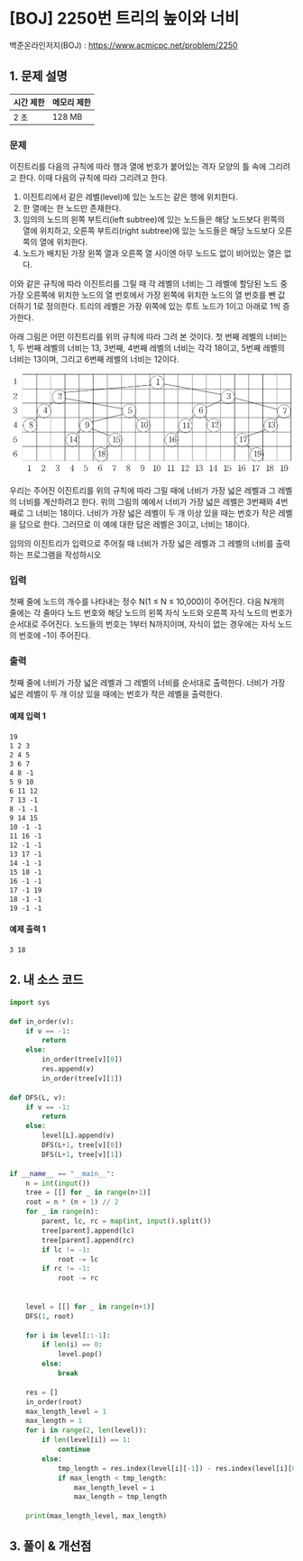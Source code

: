 # [BOJ] 2250번 트리의 높이와 너비

백준온라인저지(BOJ) :  https://www.acmicpc.net/problem/2250



## 1. 문제 설명

| 시간 제한 | 메모리 제한 | 
| :-------- | :---------- |
| 2 초      | 128 MB      | 

### 문제

이진트리를 다음의 규칙에 따라 행과 열에 번호가 붙어있는 격자 모양의 틀 속에 그리려고 한다. 이때 다음의 규칙에 따라 그리려고 한다.

1. 이진트리에서 같은 레벨(level)에 있는 노드는 같은 행에 위치한다.
2. 한 열에는 한 노드만 존재한다.
3. 임의의 노드의 왼쪽 부트리(left subtree)에 있는 노드들은 해당 노드보다 왼쪽의 열에 위치하고, 오른쪽 부트리(right subtree)에 있는 노드들은 해당 노드보다 오른쪽의 열에 위치한다.
4. 노드가 배치된 가장 왼쪽 열과 오른쪽 열 사이엔 아무 노드도 없이 비어있는 열은 없다.

이와 같은 규칙에 따라 이진트리를 그릴 때 각 레벨의 너비는 그 레벨에 할당된 노드 중 가장 오른쪽에 위치한 노드의 열 번호에서 가장 왼쪽에 위치한 노드의 열 번호를 뺀 값 더하기 1로 정의한다. 트리의 레벨은 가장 위쪽에 있는 루트 노드가 1이고 아래로 1씩 증가한다.

아래 그림은 어떤 이진트리를 위의 규칙에 따라 그려 본 것이다. 첫 번째 레벨의 너비는 1, 두 번째 레벨의 너비는 13, 3번째, 4번째 레벨의 너비는 각각 18이고, 5번째 레벨의 너비는 13이며, 그리고 6번째 레벨의 너비는 12이다.

![img.png](images/2250_img.png)

우리는 주어진 이진트리를 위의 규칙에 따라 그릴 때에 너비가 가장 넓은 레벨과 그 레벨의 너비를 계산하려고 한다. 위의 그림의 예에서 너비가 가장 넓은 레벨은 3번째와 4번째로 그 너비는 18이다. 너비가 가장 넓은 레벨이 두 개 이상 있을 때는 번호가 작은 레벨을 답으로 한다. 그러므로 이 예에 대한 답은 레벨은 3이고, 너비는 18이다.

임의의 이진트리가 입력으로 주어질 때 너비가 가장 넓은 레벨과 그 레벨의 너비를 출력하는 프로그램을 작성하시오

### 입력

첫째 줄에 노드의 개수를 나타내는 정수 N(1 ≤ N ≤ 10,000)이 주어진다. 다음 N개의 줄에는 각 줄마다 노드 번호와 해당 노드의 왼쪽 자식 노드와 오른쪽 자식 노드의 번호가 순서대로 주어진다. 노드들의 번호는 1부터 N까지이며, 자식이 없는 경우에는 자식 노드의 번호에 -1이 주어진다.

### 출력

첫째 줄에 너비가 가장 넓은 레벨과 그 레벨의 너비를 순서대로 출력한다. 너비가 가장 넓은 레벨이 두 개 이상 있을 때에는 번호가 작은 레벨을 출력한다.

#### 예제 입력 1

```
19
1 2 3
2 4 5
3 6 7
4 8 -1
5 9 10
6 11 12
7 13 -1
8 -1 -1
9 14 15
10 -1 -1
11 16 -1
12 -1 -1
13 17 -1
14 -1 -1
15 18 -1
16 -1 -1
17 -1 19
18 -1 -1
19 -1 -1
```

#### 예제 출력 1

```
3 18
```


## 2. 내 소스 코드

```python
import sys

def in_order(v):
    if v == -1:
        return
    else:
        in_order(tree[v][0])
        res.append(v)
        in_order(tree[v][1])

def DFS(L, v):
    if v == -1:
        return
    else:
        level[L].append(v)
        DFS(L+1, tree[v][0])
        DFS(L+1, tree[v][1])

if __name__ == "__main__":
    n = int(input())
    tree = [[] for _ in range(n+1)]
    root = n * (n + 1) // 2
    for _ in range(n):
        parent, lc, rc = map(int, input().split())
        tree[parent].append(lc)
        tree[parent].append(rc)
        if lc != -1:
            root -= lc
        if rc != -1:
            root -= rc


    level = [[] for _ in range(n+1)]
    DFS(1, root)

    for i in level[::-1]:
        if len(i) == 0:
            level.pop()
        else:
            break

    res = []
    in_order(root)
    max_length_level = 1
    max_length = 1
    for i in range(2, len(level)):
        if len(level[i]) == 1:
            continue
        else:
            tmp_length = res.index(level[i][-1]) - res.index(level[i][0]) + 1
            if max_length < tmp_length:
                max_length_level = i
                max_length = tmp_length

    print(max_length_level, max_length)
```



## 3. 풀이 & 개선점

```python
```